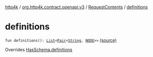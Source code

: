 [http4k](../../index.md) / [org.http4k.contract.openapi.v3](../index.md) / [RequestContents](index.md) / [definitions](./definitions.md)

# definitions

`fun definitions(): `[`List`](https://kotlinlang.org/api/latest/jvm/stdlib/kotlin.collections/-list/index.html)`<`[`Pair`](https://kotlinlang.org/api/latest/jvm/stdlib/kotlin/-pair/index.html)`<`[`String`](https://kotlinlang.org/api/latest/jvm/stdlib/kotlin/-string/index.html)`, `[`NODE`](index.md#NODE)`>>` [(source)](https://github.com/http4k/http4k/blob/master/http4k-contract/src/main/kotlin/org/http4k/contract/openapi/v3/model.kt#L99)

Overrides [HasSchema.definitions](../-has-schema/definitions.md)

